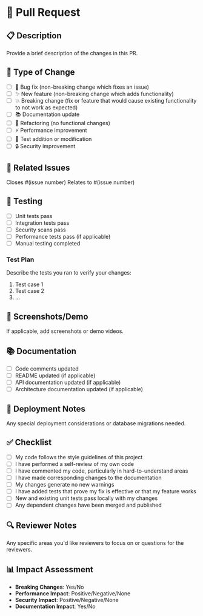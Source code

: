 # 🚀 Pull Request

## 📋 Description
Provide a brief description of the changes in this PR.

## 🎯 Type of Change
- [ ] 🐛 Bug fix (non-breaking change which fixes an issue)
- [ ] ✨ New feature (non-breaking change which adds functionality)
- [ ] 💥 Breaking change (fix or feature that would cause existing functionality to not work as expected)
- [ ] 📚 Documentation update
- [ ] 🔧 Refactoring (no functional changes)
- [ ] ⚡ Performance improvement
- [ ] 🧪 Test addition or modification
- [ ] 🔒 Security improvement

## 🔗 Related Issues
Closes #(issue number)
Relates to #(issue number)

## 🧪 Testing
- [ ] Unit tests pass
- [ ] Integration tests pass
- [ ] Security scans pass
- [ ] Performance tests pass (if applicable)
- [ ] Manual testing completed

### Test Plan
Describe the tests you ran to verify your changes:

1. Test case 1
2. Test case 2
3. ...

## 📸 Screenshots/Demo
If applicable, add screenshots or demo videos.

## 📚 Documentation
- [ ] Code comments updated
- [ ] README updated (if applicable)
- [ ] API documentation updated (if applicable)
- [ ] Architecture documentation updated (if applicable)

## 🔄 Deployment Notes
Any special deployment considerations or database migrations needed.

## ✅ Checklist
- [ ] My code follows the style guidelines of this project
- [ ] I have performed a self-review of my own code
- [ ] I have commented my code, particularly in hard-to-understand areas
- [ ] I have made corresponding changes to the documentation
- [ ] My changes generate no new warnings
- [ ] I have added tests that prove my fix is effective or that my feature works
- [ ] New and existing unit tests pass locally with my changes
- [ ] Any dependent changes have been merged and published

## 🔍 Reviewer Notes
Any specific areas you'd like reviewers to focus on or questions for the reviewers.

## 📊 Impact Assessment
- **Breaking Changes**: Yes/No
- **Performance Impact**: Positive/Negative/None
- **Security Impact**: Positive/Negative/None
- **Documentation Impact**: Yes/No